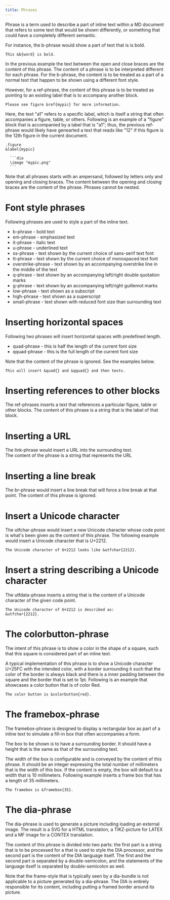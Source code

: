 ```yaml
---
title: Phrases
---
```


Phrase is a term used to describe a part of inline text within a 
MD document that refers to some text that would be shown 
differently, or something that could have a completely
different semantic. 

For instance, the b-phrase would show a part of text
that is is bold.

    This &b{word} is bold.

In the previous example the text between the open and close
braces are the content of this phrase. The content of 
a phrase is to be interpreted different for each phrase. For
the b-phrase, the content is to be treated as a part 
of a normal text that happen to be shown using a different
font style.

However, for a ref-phrase, the content of this phrase is to be
treated as pointing to an existing label that is to accompany
another block.

    Please see figure &ref{mypic} for more information.

Here, the text "a1" refers to a specific label, which is itself
a string that often accompanies a figure, table, or others. 
Following is an example of a "figure" block that is accompanied
by a label that is "a1"; thus, the previous ref-phrase would likely
have genearted a text that reads like "12" if this figure is the 12th
figure in the current document.

    .figure
    &label{mypic}
     
      ```dia
      \image "mypic.png" 
      ```

Note that all phrases starts with an ampersand, followed by letters only
and opening and closing braces. The content between the opening and closing
braces are the content of the phrase. Phrases cannot be nested.

# Font style phrases

Following phrases are used to style a part of the inline text.

- b-phrase - bold text
- em-phrase - emphasized text
- it-phrase - italic text
- u-phrase - underlined text
- ss-phrase - text shown by the current choice of sans-serif text font
- tt-phrase - text shown by the current choice of monospaced text font
- overstrike-phrase - text shown by an accompanying overstrike line in the middle of the text
- q-phrase - text shown by an accompanying left/right double quotation marks             
- g-phrase - text shown by an accompanying left/right guillemot marks                      
- low-phrase - text shown as a subscript 
- high-phrase - text shown as a superscript
- small-phrase - text shown with reduced font size than surrounding text             

# Inserting horizontal spaces

Following two phrases will insert horizontal spaces with predefined length.

- quad-phrase - this is half the length of the current font size
- qquad-phrase - this is the full length of the current font size

Note that the content of the phrase is ignored. See the examples below.

    This will insert &quad{} and &qquad{} and then texts.

# Inserting references to other blocks

The ref-phrases inserts a text that references a particular figure, 
table or other blocks. The content of this phrase is a string
that is the label of that block.

# Inserting a URL

The link-phrase would insert a URL into the surrounding text.   
The content of the phrase is a string that represents the URL

# Inserting a line break

The br-phrase would insert a line break that will force a line break
at that point. The content of this phrase is ignored.

# Insert a Unicode character 

The utfchar-phrase would insert a new Unicode character whose code point
is what's been given as the content of this phrase.  The following
example would insert a Unicode character that is U+2212.

    The Unicode character of U+2212 looks like &utfchar{2212}.

# Insert a string describing a Unicode character

The utfdata-phrase inserts a string that is the content of a 
Unicode character of the given code point.

    The Unicode character of U+2212 is described as:  
    &utfchar{2212}.

# The colorbutton-phrase

The intent of this phrase is to show a color in the shape of a square, 
such that this square is considered part of an inline text.

A typical implementation of this phrase is to show a Unicode character U+25FC
with the intended color, with a border surrounding it such that the color of
the border is always black and there is a inner padding between the square and
the border that is set to 1pt. Following is an example that showcases a color
button that is of color Red.

    The color button is &colorbutton{red}.

# The framebox-phrase

The framebox-phrase is designed to display a rectangular box as part of a
inline text to simulate a fill-in box that often accompanies a form. 

The box to be shown is to have a surrounding border. It should have a height
that is the same as that of the surrounding text.

The width of the box is configurable and is conveyed by the content of this
phrase. It should be an integer expressing the total number of millimeters that
is the width of this box. If the content is empty, the box will default to a
width that is 10 millimeters. Following example inserts a frame box that
has a length of 35 millimeters.

    The framebox is &framebox{35}.


# The dia-phrase

The dia-phrase is used to generate a picture including loading an external image.
The result is a SVG for a HTML translation, a TIKZ-picture for LATEX and a 
MF image for a CONTEX translation. 

The content of this phrase is divided into two parts: the first part is a string
that is to be processed for a that is used to style the DIA processor, and the
second part is the content of the DIA language itself. The first and the second
part is separated by a double-semicolon, and the statements of the language
itself is separated by double-semicolon as well. 

Note that the frame-style that is typically seen by a dia-bundle is not applicable
to a picture generated by a dia-phrase. The DIA is entirely responsible for its 
content, including putting a framed border around its picture.










